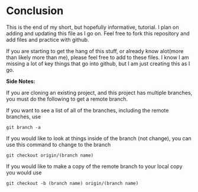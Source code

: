# Conclusion

This is the end of my short, but hopefully informative, tutorial.  I plan on adding and updating this file as I
go on.  Feel free to fork this repository and add files and practice with github.

If you are starting to get the hang of this stuff, or already know alot(more than likely more than me), please feel
free to add to these files. I know I am missing a lot of key things that go into github, but I am just creating this as
I go.  


**Side Notes:**

If you are cloning an existing project, and this project has multiple branches, you must do the following to get a
remote branch.

If you want to see a list of all of the branches, including the remote branches, use

    git branch -a

If you would like to look at things inside of the branch (not change), you can use this command to change to the branch

    git checkout origin/(branch name)

If you would like to make a copy of the remote branch to your local copy you would use

    git checkout -b (branch name) origin/(branch name)

